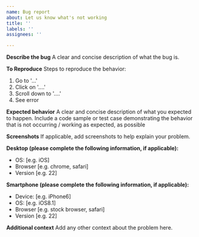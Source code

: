 ```yaml
---
name: Bug report
about: Let us know what's not working
title: ''
labels: ''
assignees: ''

---
```


**Describe the bug**
A clear and concise description of what the bug is.

**To Reproduce**
Steps to reproduce the behavior:
1. Go to '...'
2. Click on '....'
3. Scroll down to '....'
4. See error

**Expected behavior**
A clear and concise description of what you expected to happen. Include a code sample or test case demonstrating the behavior that is not occurring / working as expected, as possible

**Screenshots**
If applicable, add screenshots to help explain your problem.

**Desktop (please complete the following information, if applicable):**
- OS: [e.g. iOS]
- Browser [e.g. chrome, safari]
- Version [e.g. 22]

**Smartphone (please complete the following information, if applicable):**
- Device: [e.g. iPhone6]
- OS: [e.g. iOS8.1]
- Browser [e.g. stock browser, safari]
- Version [e.g. 22]

**Additional context**
Add any other context about the problem here.
